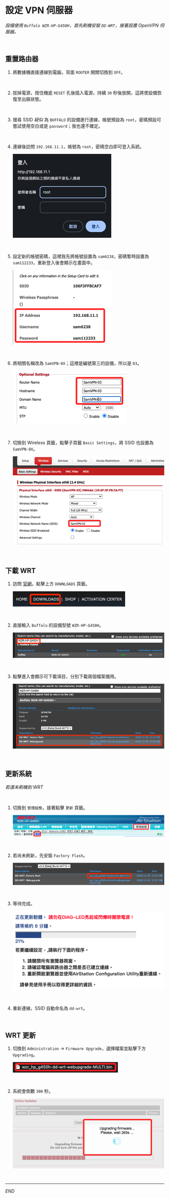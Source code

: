 # 設定 VPN 伺服器

_設備使用 `Buffalo WZR-HP-G450H`，首先刷機安裝 `DD-WRT`，接著設置 OpenVPN 伺服器。_

<br>

## 重置路由器

1. 將數據機直接連線到電腦，背面 `ROUTER` 開關切換到 `OFF`。

<br>

2. 拔掉電源，按住機底 `RESET` 孔後插入電源，持續 `30` 秒後放開，這將使設備恢復至出廠狀態。

<br>

3. 搜尋 SSID _疑似_ 為 `BUFFALO` 的設備進行連線，帳號預設為 `root`，密碼預設可嘗試使用空白或是 `password`；我也還不確定。

<br>

4. 連線後訪問 `192.168.11.1`，帳號為 `root`，密碼空白即可登入系統。

    ![](images/img_11.png)

<br>

5. 設定新的帳號密碼，這裡我先將帳號設置為 `sam6238`，密碼暫時設置為 `sam112233`，重新登入後會顯示在畫面中。

    ![](images/img_15.png)

<br>

6. 將相關名稱改為 `SamVPN-0X`；這裡是編號第三的設備，所以是 `03`。

    ![](images/img_16.png)

<br>

7. 切換到 Wireless 頁籤，點擊子頁籤 `Basic Settings`，將 SSID 也設置為 `SamVPN-0X`。

    ![](images/img_17.png)

<br>

## 下載 WRT

1. 訪問 [官網](https://dd-wrt.com/)，點擊上方 `DOWNLOADS` 頁籤。

    ![](images/img_08.png)

<br>

2. 直接輸入 `Buffalo` 的設備型號 `WZR-HP-G450H`。

    ![](images/img_09.png)

<br>

3. 點擊進入會顯示可下載項目，分別下載兩個檔案備用。

    ![](images/img_10.png)

<br>

## 更新系統

_若還未刷機到 WRT_

<br>

1. 切換到 `管理組態`，接著點擊 `更新` 頁籤。

    ![](images/img_12.png)

<br>

2. 若尚未刷新，先安裝 `Factory Flash`。

    ![](images/img_13.png)

<br>

3. 等待完成。

    ![](images/img_14.png)

<br>

4. 重新連線，SSID 自動命名為 `dd-wrt`。

<br>

## WRT 更新

1. 切換到 `Administration` -> `Firmware Upgrade`，選擇檔案並點擊下方 `Upgrading`。

    ![](images/img_18.png)

<br>

2. 系統會倒數 `300` 秒。

    ![](images/img_19.png)

<br>

___

_END_
